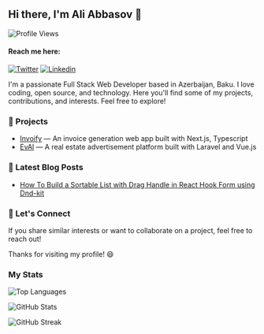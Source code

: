 ## Hi there, I'm Ali Abbasov 👋 

![Profile Views](https://komarev.com/ghpvc/?username=aliabb01&label=Profile%20views&color=1778F2&style=flat) 


#### Reach me here:

[![Twitter](https://img.shields.io/badge/Twitter/X-%40ali3abb-000000?style=flat&logo=X&logoColor=white)](https://twitter.com/ali3abb)
[![Linkedin](https://img.shields.io/badge/Linkedin-Ali_Abbasov-0A66C2?style=flat&logo=linkedin&logoColor=white)](https://www.linkedin.com/in/ali-abbasov/)


I'm a passionate Full Stack Web Developer based in Azerbaijan, Baku. I love coding, open source, and technology. Here you'll find some of my projects, contributions, and interests. Feel free to explore!

### 🔭 Projects

- [Invoify](https://github.com/aliabb01/invoify) — An invoice generation web app built with Next.js, Typescript
- [EvAl](https://github.com/aliabb01/EvAl) — A real estate advertisement platform built with Laravel and Vue.js

### 📖 Latest Blog Posts

<!-- BLOG-POST-LIST:START -->
- [How To Build a Sortable List with Drag Handle in React Hook Form using Dnd-kit](https://aliabb.vercel.app/blog/reorder-a-list-using-drag-and-drop)
<!-- BLOG-POST-LIST:END -->

### 🤝 Let's Connect

If you share similar interests or want to collaborate on a project, feel free to reach out! 

Thanks for visiting my profile! 😄

### My Stats
![Top Languages](https://github-readme-stats.vercel.app/api/top-langs?username=aliabb01&exclude_repo=RRW,restaurant-management-system,tweety&hide=html,css,blade&locale=en&layout=compact&theme=github_dark)

![GitHub Stats](https://github-readme-stats.vercel.app/api?username=aliabb01&show_icons=true&locale=en&theme=github_dark)

![GitHub Streak](https://github-readme-streak-stats.herokuapp.com/?user=aliabb01&theme=github_dark)
